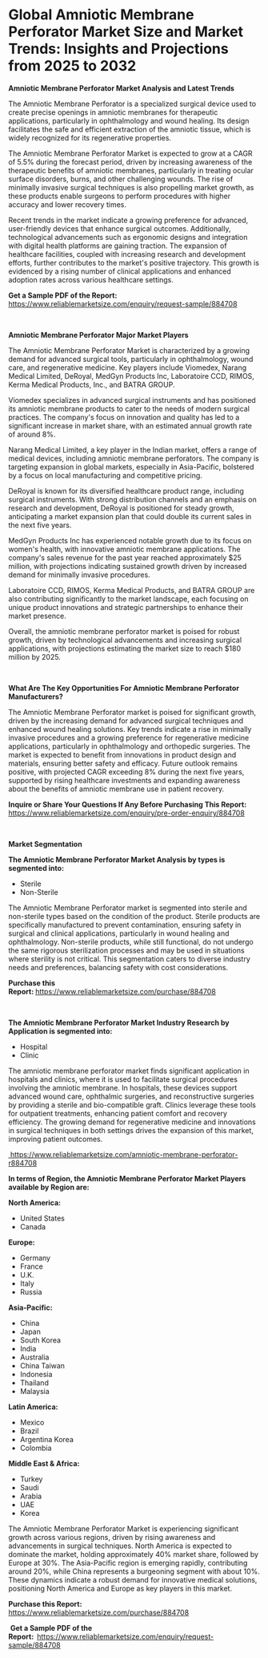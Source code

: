 <p><h1>Global Amniotic Membrane Perforator Market Size and Market Trends: Insights and Projections from 2025 to 2032</h1></p><p><strong>Amniotic Membrane Perforator Market Analysis and Latest Trends</strong></p>
<p><p>The Amniotic Membrane Perforator is a specialized surgical device used to create precise openings in amniotic membranes for therapeutic applications, particularly in ophthalmology and wound healing. Its design facilitates the safe and efficient extraction of the amniotic tissue, which is widely recognized for its regenerative properties.</p><p>The Amniotic Membrane Perforator Market is expected to grow at a CAGR of 5.5% during the forecast period, driven by increasing awareness of the therapeutic benefits of amniotic membranes, particularly in treating ocular surface disorders, burns, and other challenging wounds. The rise of minimally invasive surgical techniques is also propelling market growth, as these products enable surgeons to perform procedures with higher accuracy and lower recovery times.</p><p>Recent trends in the market indicate a growing preference for advanced, user-friendly devices that enhance surgical outcomes. Additionally, technological advancements such as ergonomic designs and integration with digital health platforms are gaining traction. The expansion of healthcare facilities, coupled with increasing research and development efforts, further contributes to the market's positive trajectory. This growth is evidenced by a rising number of clinical applications and enhanced adoption rates across various healthcare settings.</p></p>
<p><strong>Get a Sample PDF of the Report:&nbsp;</strong> <a href="https://www.reliablemarketsize.com/enquiry/request-sample/884708?utm_campaign=3226&utm_medium=2&utm_source=Github&utm_content=ia&utm_term=13042025&utm_id=amniotic-membrane-perforator">https://www.reliablemarketsize.com/enquiry/request-sample/884708</a></p>
<p>&nbsp;</p>
<p><strong>Amniotic Membrane Perforator Major Market Players</strong></p>
<p><p>The Amniotic Membrane Perforator Market is characterized by a growing demand for advanced surgical tools, particularly in ophthalmology, wound care, and regenerative medicine. Key players include Viomedex, Narang Medical Limited, DeRoyal, MedGyn Products Inc, Laboratoire CCD, RIMOS, Kerma Medical Products, Inc., and BATRA GROUP.</p><p>Viomedex specializes in advanced surgical instruments and has positioned its amniotic membrane products to cater to the needs of modern surgical practices. The company's focus on innovation and quality has led to a significant increase in market share, with an estimated annual growth rate of around 8%.</p><p>Narang Medical Limited, a key player in the Indian market, offers a range of medical devices, including amniotic membrane perforators. The company is targeting expansion in global markets, especially in Asia-Pacific, bolstered by a focus on local manufacturing and competitive pricing.</p><p>DeRoyal is known for its diversified healthcare product range, including surgical instruments. With strong distribution channels and an emphasis on research and development, DeRoyal is positioned for steady growth, anticipating a market expansion plan that could double its current sales in the next five years.</p><p>MedGyn Products Inc has experienced notable growth due to its focus on women's health, with innovative amniotic membrane applications. The company's sales revenue for the past year reached approximately $25 million, with projections indicating sustained growth driven by increased demand for minimally invasive procedures.</p><p>Laboratoire CCD, RIMOS, Kerma Medical Products, and BATRA GROUP are also contributing significantly to the market landscape, each focusing on unique product innovations and strategic partnerships to enhance their market presence.</p><p>Overall, the amniotic membrane perforator market is poised for robust growth, driven by technological advancements and increasing surgical applications, with projections estimating the market size to reach $180 million by 2025.</p></p>
<p>&nbsp;</p>
<p><strong>What Are The Key Opportunities For Amniotic Membrane Perforator Manufacturers?</strong></p>
<p><p>The Amniotic Membrane Perforator market is poised for significant growth, driven by the increasing demand for advanced surgical techniques and enhanced wound healing solutions. Key trends indicate a rise in minimally invasive procedures and a growing preference for regenerative medicine applications, particularly in ophthalmology and orthopedic surgeries. The market is expected to benefit from innovations in product design and materials, ensuring better safety and efficacy. Future outlook remains positive, with projected CAGR exceeding 8% during the next five years, supported by rising healthcare investments and expanding awareness about the benefits of amniotic membrane use in patient recovery.</p></p>
<p><strong>Inquire or Share Your Questions If Any Before Purchasing This Report:</strong> <a href="https://www.reliablemarketsize.com/enquiry/pre-order-enquiry/884708?utm_campaign=3226&utm_medium=2&utm_source=Github&utm_content=ia&utm_term=13042025&utm_id=amniotic-membrane-perforator">https://www.reliablemarketsize.com/enquiry/pre-order-enquiry/884708</a></p>
<p>&nbsp;</p>
<p><strong>Market Segmentation</strong></p>
<p><strong>The Amniotic Membrane Perforator Market Analysis by types is segmented into:</strong></p>
<p><ul><li>Sterile</li><li>Non-Sterile</li></ul></p>
<p><p>The Amniotic Membrane Perforator market is segmented into sterile and non-sterile types based on the condition of the product. Sterile products are specifically manufactured to prevent contamination, ensuring safety in surgical and clinical applications, particularly in wound healing and ophthalmology. Non-sterile products, while still functional, do not undergo the same rigorous sterilization processes and may be used in situations where sterility is not critical. This segmentation caters to diverse industry needs and preferences, balancing safety with cost considerations.</p></p>
<p><strong>Purchase this Report:&nbsp;</strong><a href="https://www.reliablemarketsize.com/purchase/884708?utm_campaign=3226&utm_medium=2&utm_source=Github&utm_content=ia&utm_term=13042025&utm_id=amniotic-membrane-perforator">https://www.reliablemarketsize.com/purchase/884708</a></p>
<p>&nbsp;</p>
<p><strong>The Amniotic Membrane Perforator Market Industry Research by Application is segmented into:</strong></p>
<p><ul><li>Hospital</li><li>Clinic</li></ul></p>
<p><p>The amniotic membrane perforator market finds significant application in hospitals and clinics, where it is used to facilitate surgical procedures involving the amniotic membrane. In hospitals, these devices support advanced wound care, ophthalmic surgeries, and reconstructive surgeries by providing a sterile and bio-compatible graft. Clinics leverage these tools for outpatient treatments, enhancing patient comfort and recovery efficiency. The growing demand for regenerative medicine and innovations in surgical techniques in both settings drives the expansion of this market, improving patient outcomes.</p></p>
<p><a href="https://www.reliablemarketsize.com/amniotic-membrane-perforator-r884708?utm_campaign=3226&utm_medium=2&utm_source=Github&utm_content=ia&utm_term=13042025&utm_id=amniotic-membrane-perforator">&nbsp;https://www.reliablemarketsize.com/amniotic-membrane-perforator-r884708</a></p>
<p><strong>In terms of Region, the Amniotic Membrane Perforator Market Players available by Region are:</strong></p>
<p>
    <p> <strong> North America: </strong>
        <ul>
            <li>United States</li>
            <li>Canada</li>
        </ul>
        </p> 
    <p> <strong> Europe: </strong>
        <ul>
            <li>Germany</li>
            <li>France</li>
            <li>U.K.</li>
            <li>Italy</li>
            <li>Russia</li>
        </ul>
        </p> 
    <p> <strong> Asia-Pacific: </strong>
        <ul>
            <li>China</li>
            <li>Japan</li>
            <li>South Korea</li>
            <li>India</li>
            <li>Australia</li>
            <li>China Taiwan</li>
            <li>Indonesia</li>
            <li>Thailand</li>
            <li>Malaysia</li>
        </ul>
        </p> 
    <p> <strong> Latin America: </strong>
        <ul>
            <li>Mexico</li>
            <li>Brazil</li>
            <li>Argentina Korea</li>
            <li>Colombia</li>
        </ul>
        </p> 
    <p> <strong> Middle East & Africa: </strong>
        <ul>
            <li>Turkey</li>
            <li>Saudi</li>
            <li>Arabia</li>
            <li>UAE</li>
            <li>Korea</li>
        </ul>
    </p>
    </p>
<p><p>The Amniotic Membrane Perforator Market is experiencing significant growth across various regions, driven by rising awareness and advancements in surgical techniques. North America is expected to dominate the market, holding approximately 40% market share, followed by Europe at 30%. The Asia-Pacific region is emerging rapidly, contributing around 20%, while China represents a burgeoning segment with about 10%. These dynamics indicate a robust demand for innovative medical solutions, positioning North America and Europe as key players in this market.</p></p>
<p><strong>Purchase this Report: </strong><a href="https://www.reliablemarketsize.com/purchase/884708?utm_campaign=3226&utm_medium=2&utm_source=Github&utm_content=ia&utm_term=13042025&utm_id=amniotic-membrane-perforator">https://www.reliablemarketsize.com/purchase/884708</a></p>
<p>&nbsp;<strong>Get a Sample PDF of the Report:&nbsp;&nbsp;</strong><a href="https://www.reliablemarketsize.com/enquiry/request-sample/884708?utm_campaign=3226&utm_medium=2&utm_source=Github&utm_content=ia&utm_term=13042025&utm_id=amniotic-membrane-perforator">https://www.reliablemarketsize.com/enquiry/request-sample/884708</a></p>
<p><strong></strong></p>
<p><p></p><p></p><p></p></p>